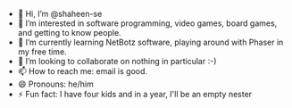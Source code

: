 - 👋 Hi, I’m @shaheen-se
- 👀 I’m interested in software programming, video games, board games, and getting to know people.
- 🌱 I’m currently learning NetBotz software, playing around with Phaser in my free time.
- 💞️ I’m looking to collaborate on nothing in particular :-)
- 📫 How to reach me: email is good.
- 😄 Pronouns: he/him
- ⚡ Fun fact: I have four kids and in a year, I'll be an empty nester

<!---
shaheen-se/shaheen-se is a ✨ special ✨ repository because its `README.md` (this file) appears on your GitHub profile.
You can click the Preview link to take a look at your changes.
--->
